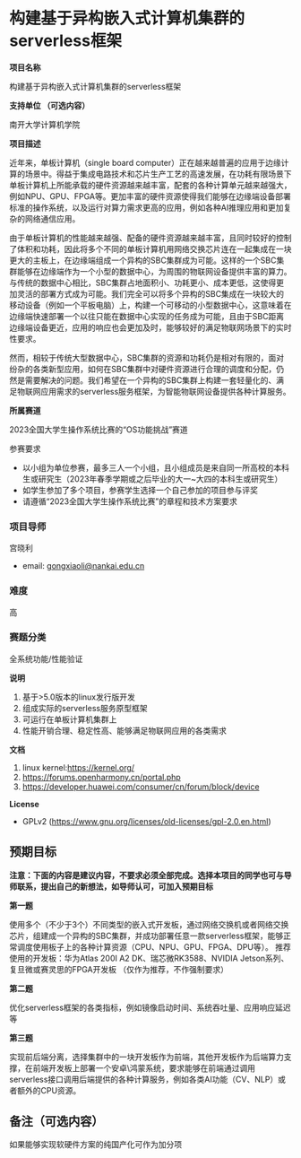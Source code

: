 # 构建基于异构嵌入式计算机集群的serverless框架
**项目名称**

构建基于异构嵌入式计算机集群的serverless框架

**支持单位 （可选内容）**

南开大学计算机学院

**项目描述**

近年来，单板计算机（single board computer）正在越来越普遍的应用于边缘计算的场景中。得益于集成电路技术和芯片生产工艺的高速发展，在功耗有限场景下单板计算机上所能承载的硬件资源越来越丰富，配套的各种计算单元越来越强大，例如NPU、GPU、FPGA等。更加丰富的硬件资源使得我们能够在边缘端设备部署标准的操作系统，以及运行对算力需求更高的应用，例如各种AI推理应用和更加复杂的网络通信应用。

由于单板计算机的性能越来越强、配备的硬件资源越来越丰富，且同时较好的控制了体积和功耗，因此将多个不同的单板计算机用网络交换芯片连在一起集成在一块更大的主板上，在边缘端组成一个异构的SBC集群成为可能。这样的一个SBC集群能够在边缘端作为一个小型的数据中心，为周围的物联网设备提供丰富的算力。与传统的数据中心相比，SBC集群占地面积小、功耗更小、成本更低，这使得更加灵活的部署方式成为可能。我们完全可以将多个异构的SBC集成在一块较大的移动设备（例如一个平板电脑）上，构建一个可移动的小型数据中心，这意味着在边缘端快速部署一个以往只能在数据中心实现的任务成为可能，且由于SBC距离边缘端设备更近，应用的响应也会更加及时，能够较好的满足物联网场景下的实时性要求。

然而，相较于传统大型数据中心，SBC集群的资源和功耗仍是相对有限的，面对纷杂的各类新型应用，如何在SBC集群中对硬件资源进行合理的调度和分配，仍然是需要解决的问题。我们希望在一个异构的SBC集群上构建一套轻量化的、满足物联网应用需求的serverless服务框架，为智能物联网设备提供各种计算服务。


**所属赛道**

2023全国大学生操作系统比赛的“OS功能挑战”赛道

参赛要求
- 以小组为单位参赛，最多三人一个小组，且小组成员是来自同一所高校的本科生或研究生（2023年春季学期或之后毕业的大一~大四的本科生或研究生）
- 如学生参加了多个项目，参赛学生选择一个自己参加的项目参与评奖
- 请遵循“2023全国大学生操作系统比赛”的章程和技术方案要求
### 项目导师

宫晓利
- email: gongxiaoli@nankai.edu.cn 


### 难度

高

### 赛题分类

全系统功能/性能验证

**说明**
1. 基于>5.0版本的linux发行版开发
2. 组成实际的serverless服务原型框架
3. 可运行在单板计算机集群上
4. 性能开销合理、稳定性高、能够满足物联网应用的各类需求

**文档**
1. linux kernel:https://kernel.org/
2. https://forums.openharmony.cn/portal.php
3. https://developer.huawei.com/consumer/cn/forum/block/device

**License**
- GPLv2 (https://www.gnu.org/licenses/old-licenses/gpl-2.0.en.html)

## 预期目标

**注意：下面的内容是建议内容，不要求必须全部完成。选择本项目的同学也可与导师联系，提出自己的新想法，如导师认可，可加入预期目标**

**第一题**

使用多个（不少于3个）不同类型的嵌入式开发板，通过网络交换机或者网络交换芯片，组建成一个异构的SBC集群，并成功部署任意一款serverless框架，能够正常调度使用板子上的各种计算资源（CPU、NPU、GPU、FPGA、DPU等）。
推荐使用的开发板：华为Atlas 200I A2 DK、瑞芯微RK3588、NVIDIA Jetson系列、复旦微或赛灵思的FPGA开发板 （仅作为推荐，不作强制要求）

**第二题**

优化serverless框架的各类指标，例如镜像启动时间、系统吞吐量、应用响应延迟等

**第三题**

实现前后端分离，选择集群中的一块开发板作为前端，其他开发板作为后端算力支撑，在前端开发板上部署一个安卓\鸿蒙系统，要求能够在前端通过调用serverless接口调用后端提供的各种计算服务，例如各类AI功能（CV、NLP）或者额外的CPU资源。

## 备注（可选内容）

如果能够实现软硬件方案的纯国产化可作为加分项
